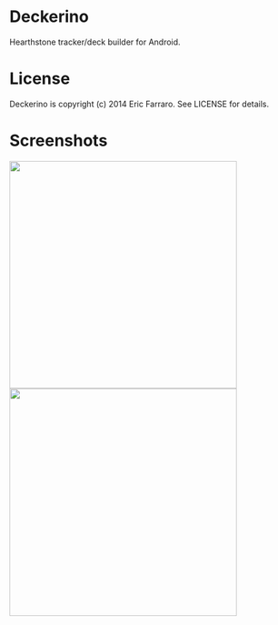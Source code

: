 Deckerino
=============
Hearthstone tracker/deck builder for Android.

License
=============
Deckerino is copyright (c) 2014 Eric Farraro. See LICENSE for details.

Screenshots
=============
<img src = 'http://i.imgur.com/tfLGIE7.png' height='400'/>
<img src = 'http://i.imgur.com/PZdk2bK.png' height='400' />
